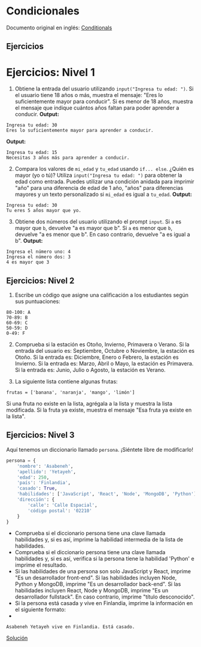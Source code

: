 # Condicionales

Documento original en inglés: [Conditionals](https://github.com/Asabeneh/30-Days-Of-Python/blob/master/09_Day_Conditionals/09_conditionals.md)

## Ejercicios

# Ejercicios: Nivel 1

1. Obtiene la entrada del usuario utilizando `input("Ingresa tu edad: ")`. Si el usuario tiene 18 años o más, muestra el mensaje: "Eres lo suficientemente mayor para conducir". Si es menor de 18 años, muestra el mensaje que indique cuántos años faltan para poder aprender a conducir. **Output:**

```
Ingresa tu edad: 30
Eres lo suficientemente mayor para aprender a conducir.
```

**Output:**

```
Ingresa tu edad: 15
Necesitas 3 años más para aprender a conducir.
```

2. Compara los valores de `mi_edad` y `tu_edad` usando `if... else`. ¿Quién es mayor (yo o tú)? Utiliza `input("Ingresa tu edad: ")` para obtener la edad como entrada. Puedes utilizar una condición anidada para imprimir "año" para una diferencia de edad de 1 año, "años" para diferencias mayores y un texto personalizado si `mi_edad` es igual a `tu_edad`. **Output:**

```
Ingresa tu edad: 30
Tu eres 5 años mayor que yo.
```

3. Obtiene dos números del usuario utilizando el prompt `input`. Si `a` es mayor que `b`, devuelve "a es mayor que b". Si `a` es menor que `b`, devuelve "a es menor que b". En caso contrario, devuelve "a es igual a b". **Output:**

```
Ingresa el número uno: 4
Ingresa el número dos: 3
4 es mayor que 3
```

## Ejercicios: Nivel 2

1. Escribe un código que asigne una calificación a los estudiantes según sus puntuaciones:
```
80-100: A
70-89: B
60-69: C
50-59: D
0-49: F
```

2. Comprueba si la estación es Otoño, Invierno, Primavera o Verano. Si la entrada del usuario es: Septiembre, Octubre o Noviembre, la estación es Otoño. Si la entrada es: Diciembre, Enero o Febrero, la estación es Invierno. Si la entrada es: Marzo, Abril o Mayo, la estación es Primavera. Si la entrada es: Junio, Julio o Agosto, la estación es Verano.

3. La siguiente lista contiene algunas frutas:
```
frutas = ['banana', 'naranja', 'mango', 'limón']
```

Si una fruta no existe en la lista, agrégala a la lista y muestra la lista modificada. Si la fruta ya existe, muestra el mensaje "Esa fruta ya existe en la lista".

## Ejercicios: Nivel 3

Aquí tenemos un diccionario llamado `persona`. ¡Siéntete libre de modificarlo!

```python
persona = {
    'nombre': 'Asabeneh',
    'apellido': 'Yetayeh',
    'edad': 250,
    'país': 'Finlandia',
    'casado': True,
    'habilidades': ['JavaScript', 'React', 'Node', 'MongoDB', 'Python'],
    'dirección': {
        'calle': 'Calle Espacial',
        'código postal': '02210'
    }
}
```
- Comprueba si el diccionario persona tiene una clave llamada habilidades y, si es así, imprime la habilidad intermedia de la lista de habilidades.
- Comprueba si el diccionario persona tiene una clave llamada habilidades y, si es así, verifica si la persona tiene la habilidad 'Python' e imprime el resultado.
- Si las habilidades de una persona son solo JavaScript y React, imprime "Es un desarrollador front-end". Si las habilidades incluyen Node, Python y MongoDB, imprime "Es un desarrollador back-end". Si las habilidades incluyen React, Node y MongoDB, imprime "Es un desarrollador fullstack". En caso contrario, imprime "título desconocido".
- Si la persona está casada y vive en Finlandia, imprime la información en el siguiente formato:
- 
```
Asabeneh Yetayeh vive en Finlandia. Está casado.
```

[Solución](./01_condicionales.py)
